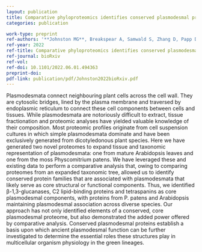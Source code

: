 ```yaml
---
layout: publication
title: Comparative phyloproteomics identifies conserved plasmodesmal proteins
categories: publication

work-type: preprint
ref-authors: '**Johnston MG**, Breakspear A, Samwald S, Zhang D, Papp D, Faulkner C, de Keijzer J'
ref-year: 2022
ref-title: Comparative phyloproteomics identifies conserved plasmodesmal proteins
ref-journal: bioRxiv
ref-vol:
ref-doi: 10.1101/2022.06.01.494363
preprint-doi:
pdf-link: publication/pdf/Johnston2022bioRxiv.pdf
---
```

Plasmodesmata connect neighbouring plant cells across the cell wall. They are cytosolic bridges, lined by the plasma membrane and traversed by endoplasmic reticulum to connect these cell components between cells and tissues. While plasmodesmata are notoriously difficult to extract, tissue fractionation and proteomic analyses have yielded valuable knowledge of their composition. Most proteomic profiles originate from cell suspension cultures in which simple plasmodesmata dominate and have been exclusively generated from dicotyledonous plant species. Here we have generated two novel proteomes to expand tissue and taxonomic representation of plasmodesmata: one from mature Arabidopsis leaves and one from the moss Physcomitrium patens. We have leveraged these and existing data to perform a comparative analysis that, owing to comparing proteomes from an expanded taxonomic tree, allowed us to identify conserved protein families that are associated with plasmodesmata that likely serve as core structural or functional components. Thus, we identified β-1,3-glucanases, C2 lipid-binding proteins and tetraspanins as core plasmodesmal components, with proteins from P. patens and Arabidopsis maintaining plasmodesmal association across diverse species. Our approach has not only identified elements of a conserved, core plasmodesmal proteome, but also demonstrated the added power offered by comparative analysis. Conserved plasmodesmal proteins establish a basis upon which ancient plasmodesmal function can be further investigated to determine the essential roles these structures play in multicellular organism physiology in the green lineages.

